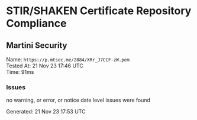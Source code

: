 # STIR/SHAKEN Certificate Repository Compliance

## Martini Security

Name: `https://p.mtsec.me/2884/XRr_J7CCF-zW.pem`\
Tested At: 21 Nov 23 17:46 UTC\
Time: 91ms

### Issues

no warning, or error, or notice date level issues were found

Generated: 21 Nov 23 17:53 UTC